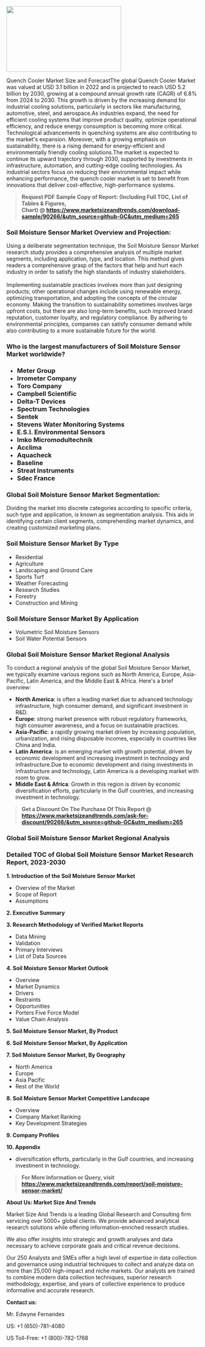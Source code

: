<p><img class="alignnone size-medium wp-image-20088" src="https://ffe5etoiles.com/wp-content/uploads/2024/12/MST1-300x171.png" alt="" width="300" height="171" /></p>Quench Cooler Market Size and ForecastThe global Quench Cooler Market was valued at USD 3.1 billion in 2022 and is projected to reach USD 5.2 billion by 2030, growing at a compound annual growth rate (CAGR) of 6.8% from 2024 to 2030. This growth is driven by the increasing demand for industrial cooling solutions, particularly in sectors like manufacturing, automotive, steel, and aerospace.As industries expand, the need for efficient cooling systems that improve product quality, optimize operational efficiency, and reduce energy consumption is becoming more critical. Technological advancements in quenching systems are also contributing to the market's expansion. Moreover, with a growing emphasis on sustainability, there is a rising demand for energy-efficient and environmentally friendly cooling solutions.The market is expected to continue its upward trajectory through 2030, supported by investments in infrastructure, automation, and cutting-edge cooling technologies. As industrial sectors focus on reducing their environmental impact while enhancing performance, the quench cooler market is set to benefit from innovations that deliver cost-effective, high-performance systems.</p><blockquote id="" class=""><strong>Request PDF Sample Copy of Report: (Including Full TOC, List of Tables &amp; Figures, Chart)&nbsp;@&nbsp;<strong><a href="https://www.marketsizeandtrends.com/download-sample/90266/&utm_source=github-GC&utm_medium=265" target="_blank">https://www.marketsizeandtrends.com/download-sample/90266/&utm_source=github-GC&utm_medium=265</a></strong></strong></blockquote><h3 id="" class="">Soil Moisture Sensor Market&nbsp;Overview and Projection:</h3><p id="" class="">Using a deliberate segmentation technique, the Soil Moisture Sensor Market research study provides a comprehensive analysis of multiple market segments, including application, type, and location. This method gives readers a comprehensive grasp of the factors that help and hurt each industry in order to satisfy the high standards of industry stakeholders. <br /> <br />Implementing sustainable practices involves more than just designing products; other operational changes include using renewable energy, optimizing transportation, and adopting the concepts of the circular economy. Making the transition to sustainability sometimes involves large upfront costs, but there are also long-term benefits, such improved brand reputation, customer loyalty, and regulatory compliance. By adhering to environmental principles, companies can satisfy consumer demand while also contributing to a more sustainable future for the world.</p><h3 id="" class="">Who is the largest manufacturers of&nbsp;Soil Moisture Sensor Market worldwide?</h3><h3 class=""><p><ul><li>Meter Group </li><li> Irrometer Company </li><li> Toro Company </li><li> Campbell Scientific </li><li> Delta-T Devices </li><li> Spectrum Technologies </li><li> Sentek </li><li> Stevens Water Monitoring Systems </li><li> E.S.I. Environmental Sensors </li><li> Imko Micromodultechnik </li><li> Acclima </li><li> Aquacheck </li><li> Baseline </li><li> Streat Instruments </li><li> Sdec France</li></ul></p></h3><h3 id="" class="">Global&nbsp;Soil Moisture Sensor Market Segmentation:</h3><p id="" class="">Dividing the market into discrete categories according to specific criteria, such type and application, is known as segmentation analysis. This aids in identifying certain client segments, comprehending market dynamics, and creating customized marketing plans.</p><h3 id="" class="">Soil Moisture Sensor Market&nbsp;By Type</h3><p><p><ul><li>Residential </li><li> Agriculture </li><li> Landscaping and Ground Care </li><li> Sports Turf </li><li> Weather Forecasting </li><li> Research Studies </li><li> Forestry </li><li> Construction and Mining</p></li></ul></p></p><h3 id="" class="">Soil Moisture Sensor Market&nbsp;By Application</h3><p class=""><p><ul><li>Volumetric Soil Moisture Sensors </li><li> Soil Water Potential Sensors</li></ul></p></p><h3 id="" class="">Global Soil Moisture Sensor Market Regional Analysis</h3><p id="" class="">To conduct a regional analysis of the global Soil Moisture Sensor Market, we typically examine various regions such as North America, Europe, Asia-Pacific, Latin America, and the Middle East &amp; Africa. Here's a brief overview:</p><ul><li><strong>North America</strong>: is often a leading market due to advanced technology infrastructure, high consumer demand, and significant investment in R&amp;D.</li><li><strong>Europe</strong>: strong market presence with robust regulatory frameworks, high consumer awareness, and a focus on sustainable practices.</li><li><strong>Asia-Pacific</strong>: a rapidly growing market driven by increasing population, urbanization, and rising disposable incomes, especially in countries like China and India.</li><li><strong>Latin America</strong>: is an emerging market with growth potential, driven by economic development and increasing investment in technology and infrastructure.Due to economic development and rising investments in infrastructure and technology, Latin America is a developing market with room to grow.</li><li><strong>Middle East &amp; Africa</strong>: Growth in this region is driven by economic diversification efforts, particularly in the Gulf countries, and increasing investment in technology.</li></ul><blockquote id="" class=""><strong>Get a Discount On The Purchase Of This Report @ <strong><a href="https://www.marketsizeandtrends.com/ask-for-discount/90266/&utm_source=github-GC&utm_medium=265" target="_blank">https://www.marketsizeandtrends.com/ask-for-discount/90266/&utm_source=github-GC&utm_medium=265</a></strong></strong></blockquote><h3 id="" class="">Global Soil Moisture Sensor Market Regional Analysis</h3><h3 id="" class="">Detailed TOC of Global Soil Moisture Sensor Market Research Report, 2023-2030</h3><p id="" class=""><strong>1. Introduction of the Soil Moisture Sensor Market</strong></p><ul><li>Overview of the Market</li><li>Scope of Report</li><li>Assumptions</li></ul><p id="" class=""><strong>2. Executive Summary</strong></p><p id="" class=""><strong>3. Research Methodology of Verified Market Reports</strong></p><ul><li>Data Mining</li><li>Validation</li><li>Primary Interviews</li><li>List of Data Sources</li></ul><p id="" class=""><strong>4. Soil Moisture Sensor Market Outlook</strong></p><ul><li>Overview</li><li>Market Dynamics</li><li>Drivers</li><li>Restraints</li><li>Opportunities</li><li>Porters Five Force Model</li><li>Value Chain Analysis</li></ul><p id="" class=""><strong>5. Soil Moisture Sensor Market, By Product</strong></p><p id="" class=""><strong>6. Soil Moisture Sensor Market, By Application</strong></p><p id="" class=""><strong>7. Soil Moisture Sensor Market, By Geography</strong></p><ul><li>North America</li><li>Europe</li><li>Asia Pacific</li><li>Rest of the World</li></ul><p id="" class=""><strong>8. Soil Moisture Sensor Market Competitive Landscape</strong></p><ul><li>Overview</li><li>Company Market Ranking</li><li>Key Development Strategies</li></ul><p id="" class=""><strong>9. Company Profiles</strong></p><p id="" class=""><strong>10. Appendix</strong></p><ul><li>diversification efforts, particularly in the Gulf countries, and increasing investment in technology.</li></ul><blockquote id="" class=""><strong>For More Information or Query, visit <strong><strong><a href="https://www.marketsizeandtrends.com/report/soil-moisture-sensor-market/" target="_blank">https://www.marketsizeandtrends.com/report/soil-moisture-sensor-market/</a></strong></strong></strong></blockquote><p id="" class=""><strong>About Us: Market Size And Trends</strong></p><p id="" class="">Market Size And Trends is a leading Global Research and Consulting firm servicing over 5000+ global clients. We provide advanced analytical research solutions while offering information-enriched research studies.</p><p id="" class="">We also offer insights into strategic and growth analyses and data necessary to achieve corporate goals and critical revenue decisions.</p><p id="" class="">Our 250 Analysts and SMEs offer a high level of expertise in data collection and governance using industrial techniques to collect and analyze data on more than 25,000 high-impact and niche markets. Our analysts are trained to combine modern data collection techniques, superior research methodology, expertise, and years of collective experience to produce informative and accurate research.</p><p id="" class=""><strong>Contact us:</strong></p><p id="" class="">Mr. Edwyne Fernandes</p><p id="" class="">US: +1 (650)-781-4080</p><p id="" class="">US Toll-Free: +1 (800)-782-1768</p>
